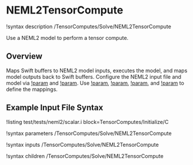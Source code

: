 # NEML2TensorCompute

!syntax description /TensorComputes/Solve/NEML2TensorCompute

Use a NEML2 model to perform a tensor compute.

## Overview

Maps Swift buffers to NEML2 model inputs, executes the model, and maps model outputs back to Swift
buffers. Configure the NEML2 input file and model via
[!param](/TensorComputes/Solve/NEML2TensorCompute/neml2_input_file) and
[!param](/TensorComputes/Solve/NEML2TensorCompute/neml2_model). Use
[!param](/TensorComputes/Solve/NEML2TensorCompute/swift_inputs),
[!param](/TensorComputes/Solve/NEML2TensorCompute/neml2_inputs),
[!param](/TensorComputes/Solve/NEML2TensorCompute/neml2_outputs), and
[!param](/TensorComputes/Solve/NEML2TensorCompute/swift_outputs) to define the mappings.

## Example Input File Syntax

!listing test/tests/neml2/scalar.i block=TensorComputes/Initialize/C

!syntax parameters /TensorComputes/Solve/NEML2TensorCompute

!syntax inputs /TensorComputes/Solve/NEML2TensorCompute

!syntax children /TensorComputes/Solve/NEML2TensorCompute
